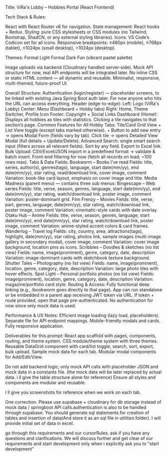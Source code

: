 Title: ViRa's Lobby – Hobbies Portal (React Frontend)

Tech Stack & Rules:

React with React Router v6 for navigation.
State management: React hooks + Redux.
Styling: pure CSS stylesheets or CSS modules (no Tailwind, Bootstrap, ShadCN, or any external styling libraries).
Icons: VS Code’s Codicon set for all icons.
Responsive breakpoints: ≤480px (mobile), ≤768px (tablet), ≤1024px (small desktop), >1024px (desktop).

Themes:
Formal Light
Formal Dark
Fun (vibrant pastel palette)

Image uploads via backend (Cloudinary handled server-side).
Mock API structure for now, real API endpoints will be integrated later.
No inline CSS or static HTML content — all dynamic and reusable.
Minimalist, responsive, multi-themed, future-proof UI.

Overall Structure:
Authentication (login/register) — placeholder screens, to be linked with existing Java Spring Boot auth later. For now anyone who hits the URL can access everything.
Header (edge-to-edge):
	Left: Logo (ViRa's Lobby)
	Center: Menu (Dashboard + Hobby tabs)
	Right: Home, Theme Switcher, Profile Icon
Footer: Copyright + Social Links
Dashboard (Home):
	Displays all hobbies as tiles with statistics.
	Clicking a tile navigates to that section’s page.
Common Features for All Hobby Tabs:
	Tile/Card Grid View + List View toggle (except tabs marked otherwise).
	+ Button to add new entry → opens Modal Form (fields vary by tab).
	Click tile → opens Detailed View Modal (full details + Update/Delete).
	Advanced Search: single smart search input (filters across all relevant fields).
	Sort by any field.
	Export to Excel link.
	Bulk Upload: CSV/Excel/JSON import in a predefined format → validate & batch insert.
	Front-end filtering for now (fetch all records on load; ~100 rows max).
Tabs & Data Fields:
	Bookworm – Books I’ve read
		Fields: title, series, author(s), genres(tags), language, start date(mm/yy), end date(mm/yy), star rating, read/download link, cover image, comment
		Variation: book-like card layout, emphasis on cover image and title.
	Media Madness (parent menu) — contains three sub menus:
		Bingescape – Web series
			Fields: title, verse, season, genres, language, start date(mm/yy), end date(mm/yy), star rating, watch/download link, poster image, comment
			Variation: poster-dominant grid.
		Film Frenzy – Movies
			Fields: title, verse, part, genres, language, date(mm/yy), star rating, watch/download link, poster image, comment
			Variation: cinematic-style cards with date overlay.
		Otaku Hub – Anime
			Fields: title, verse, season, genres, language, start date(mm/yy), end date(mm/yy), star rating, watch/download link, poster image, comment
			Variation: anime-styled accent colors & card frames.
	Wanderlog – Travel log
		Fields: city, country, area, attractions(tags), highlight, date(mm/yy), star rating, photos link, sample images (multi-image gallery in secondary modal), cover image, comment
		Variation: cover image background, location pins as icons.
	Scribbles – Doodles & sketches (no list view)
		Fields: name, image(prominent), genre, category, date, description
		Variation: image-dominant cards with sketchbook texture background.
	Shutter Tales – Photography (no list view)
		Fields: name, image(prominent), location, genre, category, date, description
		Variation: large photo tiles with hover effects.
	Spot Light – Personal portfolio photos (no list view)
		Fields: image(prominent), location, genre, category, date, description
		Variation: magazine/portfolio card style.
Routing & Access:
	Fully functional deep linking (e.g., /bookworm goes directly to that page).
	App can run standalone or be embedded in a parent app receiving JWT token via URL. 
	If token + route provided, open that page pre-authenticated. No authentication for now since only mock data is used.

Performance & UX Notes:
	Efficient image loading (lazy load, placeholders).
	Separate file for API endpoint mappings.
	Mobile-friendly modals and cards. Fully responsive application.

Deliverables for this prompt:
	React app scaffold with pages, components, routing, and theme system.
	CSS module/theme system with three themes.
	Reusable DataGrid component with card/list toggle, search, sort, export, bulk upload.
	Sample mock data for each tab.
	Modular modal components for Add/Edit/View.

Do not add backend logic; only mock API calls with placeholder JSON and mock data in a constants file. (the mock data will be later replaced by actual data. i ll give the table structure alone for reference)
Ensure all styles and components are modular and reusable.

I ll give you screenshots for reference when we work on each tab. 


One correction. Please use supabase + cloudinary for db storage instead of mock data / springboot API calls.authentication is also to be handled through supabase. You should generate sql statements for creation of tables and insertion of data(And store it as an sql file in utilities folder). I will provide initial set of data in excel.  


go through this requirements and our cursorRules. ask if you have any questions and clarifications.
We will discuss further and get clear of our requirements and start development only when i explicitly ask you to "start development"